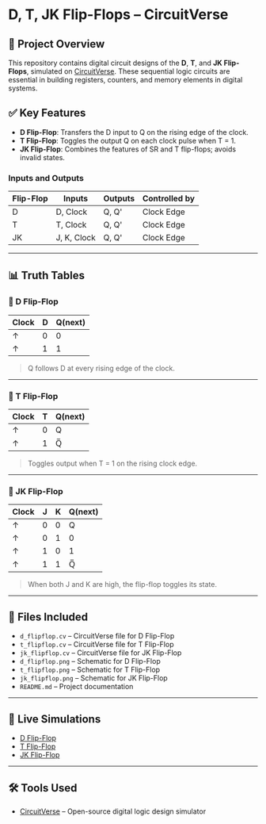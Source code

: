 # D, T, JK Flip-Flops – CircuitVerse

## 🧠 Project Overview
This repository contains digital circuit designs of the **D**, **T**, and **JK Flip-Flops**, simulated on [CircuitVerse](https://circuitverse.org). These sequential logic circuits are essential in building registers, counters, and memory elements in digital systems.

## ✅ Key Features
- **D Flip-Flop**: Transfers the D input to Q on the rising edge of the clock.
- **T Flip-Flop**: Toggles the output Q on each clock pulse when T = 1.
- **JK Flip-Flop**: Combines the features of SR and T flip-flops; avoids invalid states.

### Inputs and Outputs

| Flip-Flop | Inputs       | Outputs      | Controlled by  |
|-----------|--------------|--------------|----------------|
| D         | D, Clock     | Q, Q'        | Clock Edge     |
| T         | T, Clock     | Q, Q'        | Clock Edge     |
| JK        | J, K, Clock  | Q, Q'        | Clock Edge     |

---

## 📊 Truth Tables

### 🔷 D Flip-Flop

| Clock | D | Q(next) |
|-------|---|---------|
| ↑     | 0 | 0       |
| ↑     | 1 | 1       |

> Q follows D at every rising edge of the clock.

---

### 🔷 T Flip-Flop

| Clock | T | Q(next) |
|-------|---|---------|
| ↑     | 0 | Q       |
| ↑     | 1 | Q̅       |

> Toggles output when T = 1 on the rising clock edge.

---

### 🔷 JK Flip-Flop

| Clock | J | K | Q(next) |
|-------|---|---|---------|
| ↑     | 0 | 0 | Q       |
| ↑     | 0 | 1 | 0       |
| ↑     | 1 | 0 | 1       |
| ↑     | 1 | 1 | Q̅       |

> When both J and K are high, the flip-flop toggles its state.

---

## 📂 Files Included

- `d_flipflop.cv` – CircuitVerse file for D Flip-Flop  
- `t_flipflop.cv` – CircuitVerse file for T Flip-Flop  
- `jk_flipflop.cv` – CircuitVerse file for JK Flip-Flop  
- `d_flipflop.png` – Schematic for D Flip-Flop  
- `t_flipflop.png` – Schematic for T Flip-Flop  
- `jk_flipflop.png` – Schematic for JK Flip-Flop  
- `README.md` – Project documentation

---

## 🔗 Live Simulations

- [D Flip-Flop](https://circuitverse.org/simulator/edit/d-flipflop-d4bb2b1c-c716-465a-b604-52f80ae38415)  
- [T Flip-Flop](https://circuitverse.org/simulator/edit/t-flipflop-807fbb7a-f5e0-414a-9f0d-a108834db7c4)  
- [JK Flip-Flop](https://circuitverse.org/simulator/edit/jk-flipflop-7defb4a7-8445-4adf-a537-f85b8041963e)

---

## 🛠 Tools Used
- [CircuitVerse](https://circuitverse.org) – Open-source digital logic design simulator